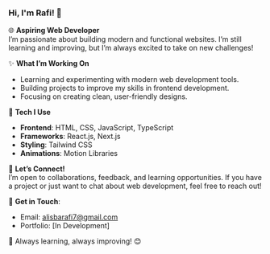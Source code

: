 ### Hi, I'm Rafi! 👋

🌐 **Aspiring Web Developer**  
I’m passionate about building modern and functional websites. I’m still learning and improving, but I’m always excited to take on new challenges!  

✨ **What I’m Working On**  
- Learning and experimenting with modern web development tools.  
- Building projects to improve my skills in frontend development.  
- Focusing on creating clean, user-friendly designs.  

🚀 **Tech I Use**  
- **Frontend**: HTML, CSS, JavaScript, TypeScript  
- **Frameworks**: React.js, Next.js  
- **Styling**: Tailwind CSS  
- **Animations**: Motion Libraries  

📩 **Let’s Connect!**  
I’m open to collaborations, feedback, and learning opportunities. If you have a project or just want to chat about web development, feel free to reach out!  

🔗 **Get in Touch**:  
- Email: alisbarafi7@gmail.com  
- Portfolio: [In Development]

🌟 Always learning, always improving! 😊
